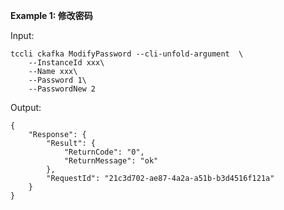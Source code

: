 **Example 1: 修改密码**



Input: 

```
tccli ckafka ModifyPassword --cli-unfold-argument  \
    --InstanceId xxx\
    --Name xxx\
    --Password 1\
    --PasswordNew 2
```

Output: 
```
{
    "Response": {
        "Result": {
            "ReturnCode": "0",
            "ReturnMessage": "ok"
        },
        "RequestId": "21c3d702-ae87-4a2a-a51b-b3d4516f121a"
    }
}
```

